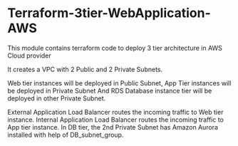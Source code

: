 # Terraform-3tier-WebApplication-AWS

This module contains terraform code to deploy 3 tier architecture in AWS Cloud provider

It creates a VPC with 2 Public and 2 Private Subnets.

Web tier instances will be deployed in Public Subnet, 
App Tier instances will be deployed in Private Subnet 
And RDS Database instance tier will be deployed in other Private Subnet.

External Application Load Balancer routes the incoming traffic to Web tier instance.
Internal Application Load Balancer routes the incoming traffic to App tier instance.
In DB tier, the 2nd Private Subnet has Amazon Aurora installed with help of DB_subnet_group.
